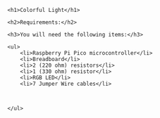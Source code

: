 <html>

<head>
</head>

<body>

	<h1>Colorful Light</h1>
	
	<h2>Requirements:</h2>
	
	<h3>You will need the following items:</h3>
	
	<ul>
		<li>Raspberry Pi Pico microcontroller</li>
		<li>Breadboard</li>
		<li>2 (220 ohm) resistors</li>
		<li>1 (330 ohm) resistor</li>
		<li>RGB LED</li>
		<li>7 Jumper Wire cables</li>
		


	</ul>


</body>

</html>